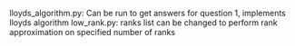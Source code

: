 lloyds_algorithm.py: Can be run to get answers for question 1, implements lloyds algorithm
low_rank.py: ranks list can be changed to perform rank approximation on specified number of ranks